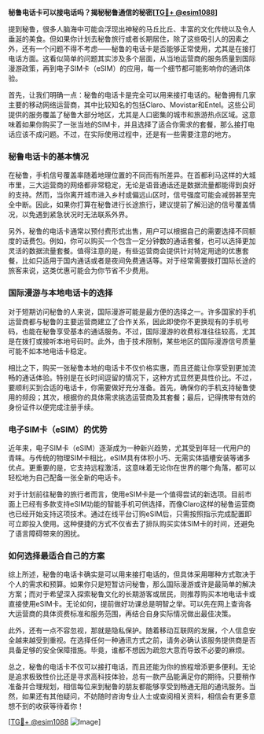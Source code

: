 **秘鲁电话卡可以接电话吗？揭秘秘鲁通信的秘密[[TG💪+ @esim1088](https://t.me/s/esim1088)]**

提到秘鲁，很多人脑海中可能会浮现出神秘的马丘比丘、丰富的文化传统以及令人垂涎的美食。但如果你计划去秘鲁旅行或者长期居住，除了这些吸引人的因素之外，还有一个问题不得不考虑——秘鲁的电话卡是否能够正常使用，尤其是在接打电话方面。这看似简单的问题其实涉及多个层面，从当地运营商的服务质量到国际漫游政策，再到电子SIM卡（eSIM）的应用，每一个细节都可能影响你的通讯体验。

首先，让我们明确一点：秘鲁的电话卡是完全可以用来接打电话的。秘鲁拥有几家主要的移动网络运营商，其中比较知名的包括Claro、Movistar和Entel。这些公司提供的服务覆盖了秘鲁大部分地区，尤其是人口密集的城市和旅游热点区域。这意味着如果你购买了一张当地的SIM卡，并且选择了适合你需求的套餐，那么接打电话应该不成问题。不过，在实际使用过程中，还是有一些需要注意的地方。

### **秘鲁电话卡的基本情况**

在秘鲁，手机信号覆盖率随着地理位置的不同而有所差异。在首都利马这样的大城市里，三大运营商的网络都非常稳定，无论是语音通话还是数据流量都能得到良好的支持。然而，当你离开城市进入乡村或偏远山区时，信号强度可能会减弱甚至完全中断。因此，如果你打算在秘鲁进行长途旅行，建议提前了解沿途的信号覆盖情况，以免遇到紧急状况时无法联系外界。

另外，秘鲁的电话卡通常以预付费形式出售，用户可以根据自己的需要选择不同额度的话费包。例如，你可以购买一个包含一定分钟数的通话套餐，也可以选择更加灵活的数据流量套餐。值得注意的是，有些运营商会提供针对特定用途的优惠套餐，比如只适用于国内通话或者是夜间免费通话等。对于经常需要拨打国际长途的旅客来说，这类优惠可能会为你节省不少费用。

### **国际漫游与本地电话卡的选择**

对于短期访问秘鲁的人来说，国际漫游可能是最方便的选择之一。许多国家的手机运营商都与秘鲁的主要运营商建立了合作关系，因此即使你不更换现有的手机号码，也能在秘鲁享受基本的通话服务。不过，国际漫游的收费标准往往较高，尤其是在拨打或接听本地号码时。此外，由于技术限制，某些地区的国际漫游信号质量可能不如本地电话卡稳定。

相比之下，购买一张秘鲁本地的电话卡不仅价格实惠，而且还能让你享受到更加流畅的通话体验。特别是在长时间逗留的情况下，这种方式显然更具性价比。不过，要顺利买到合适的电话卡，你需要做好充分准备。首先，确保你的手机支持秘鲁使用的频段；其次，根据你的具体需求挑选运营商及其套餐；最后，记得携带有效的身份证件以便完成注册手续。

### **电子SIM卡（eSIM）的优势**

近年来，电子SIM卡（eSIM）逐渐成为一种新兴趋势，尤其受到年轻一代用户的青睐。与传统的物理SIM卡相比，eSIM具有体积小巧、无需实体插槽安装等诸多优点。更重要的是，它支持远程激活，这意味着无论你在世界的哪个角落，都可以轻松地为自己配备一张全新的电话卡。

对于计划前往秘鲁的旅行者而言，使用eSIM卡是一个值得尝试的新选项。目前市面上已经有多款支持eSIM功能的智能手机可供选择，而像Claro这样的秘鲁运营商也已经开始支持这项技术。通过在线平台订购eSIM后，只需按照指示完成配置即可立即投入使用。这种便捷的方式不仅省去了排队购买实体SIM卡的时间，还避免了语言障碍带来的困扰。

### **如何选择最适合自己的方案**

综上所述，秘鲁的电话卡确实是可以用来接打电话的，但具体采用哪种方式取决于个人的需求和预算。如果你只是短暂访问秘鲁，那么国际漫游或许是最简单的解决方案；而对于希望深入探索秘鲁文化的长期游客或居民，则推荐购买本地电话卡或直接使用eSIM卡。无论如何，提前做好功课总是明智之举。可以先在网上查询各大运营商的具体资费标准和服务范围，再结合自身实际情况做出最佳决策。

此外，还有一点不容忽视，那就是隐私保护。随着移动互联网的发展，个人信息安全越来越受到重视。在选择任何一种通讯方式之前，请务必确认该服务提供商是否具备足够的安全保障措施。毕竟，谁都不想因为疏忽大意而导致不必要的麻烦。

总之，秘鲁的电话卡不仅可以接打电话，而且还能为你的旅程增添更多便利。无论是追求极致性价比还是寻求高科技体验，总有一款产品能满足你的期待。只要稍作准备并合理规划，相信每位来到秘鲁的朋友都能够享受到畅通无阻的通讯服务。当然，如果还有其他疑问，不妨随时咨询专业人士或查阅相关资料，相信会有更多意想不到的收获等待着你！

[[TG💪+ @esim1088](https://t.me/s/esim1088) ![Image](https://i.postimg.cc/4NQfJmqS/Snipaste-2025-05-13-00-14-12.png)]